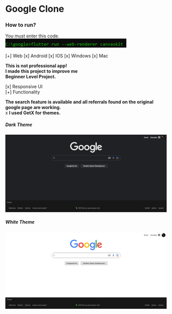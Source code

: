<h1>Google Clone</h1>

<h3>How to run?</h3>
You must enter this code.
<img src="https://github.com/ahmettahatokmak/google/blob/main/images/run.png?raw=true"  />

[+] Web
[x] Android
[x] IOS
[x] Windows
[x] Mac


**This is not professional app!** 
<br>
**I made this project to improve me** 
<br>
**Beginner Level Project.**

[x] Responsive UI
<br />
[+] Functionality


**The search feature is available and all referrals found on the original google page are working.** <br />x
**I used GetX for themes.**


<h5>Dark Theme</h5>
<img src="https://github.com/ahmettahatokmak/google/blob/main/images/dark_theme.png?raw=true" />


<h5>White Theme</h5>
<img src="https://github.com/ahmettahatokmak/google/blob/main/images/white_theme.png?raw=true" />

